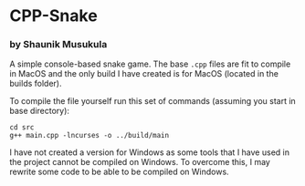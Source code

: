 # CPP-Snake
### by Shaunik Musukula

A simple console-based snake game. The base `.cpp` files are fit to compile in MacOS and the only build I have created is for MacOS (located in the builds folder).

To compile the file yourself run this set of commands (assuming you start in base directory):
```
cd src
g++ main.cpp -lncurses -o ../build/main
```

I have not created a version for Windows as some tools that I have used in the project cannot be compiled on Windows. To overcome this, I may rewrite some code to be able to be compiled on Windows.